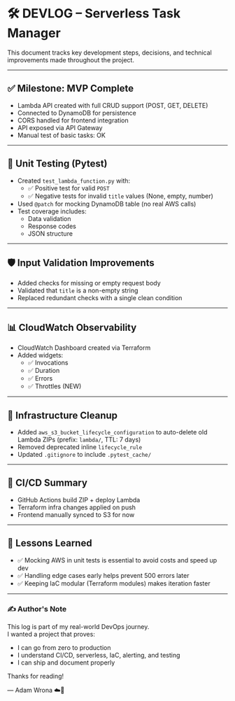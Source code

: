 # 🛠 DEVLOG – Serverless Task Manager

This document tracks key development steps, decisions, and technical improvements made throughout the project.

---

## ✅ Milestone: MVP Complete

- Lambda API created with full CRUD support (POST, GET, DELETE)
- Connected to DynamoDB for persistence
- CORS handled for frontend integration
- API exposed via API Gateway
- Manual test of basic tasks: OK

---

## 🧪 Unit Testing (Pytest)

- Created `test_lambda_function.py` with:
  - ✅ Positive test for valid `POST`
  - ✅ Negative tests for invalid `title` values (None, empty, number)
- Used `@patch` for mocking DynamoDB table (no real AWS calls)
- Test coverage includes:
  - Data validation
  - Response codes
  - JSON structure

---

## 🛡 Input Validation Improvements

- Added checks for missing or empty request body
- Validated that `title` is a non-empty string
- Replaced redundant checks with a single clean condition

---

## 📊 CloudWatch Observability

- CloudWatch Dashboard created via Terraform
- Added widgets:
  - ✅ Invocations
  - ✅ Duration
  - ✅ Errors
  - ✅ Throttles (NEW)

---

## 🧹 Infrastructure Cleanup

- Added `aws_s3_bucket_lifecycle_configuration` to auto-delete old Lambda ZIPs (prefix: `lambda/`, TTL: 7 days)
- Removed deprecated inline `lifecycle_rule`
- Updated `.gitignore` to include `.pytest_cache/`

---

## 🧰 CI/CD Summary

- GitHub Actions build ZIP + deploy Lambda
- Terraform infra changes applied on push
- Frontend manually synced to S3 for now

---

## 🧠 Lessons Learned

- ✅ Mocking AWS in unit tests is essential to avoid costs and speed up dev
- ✅ Handling edge cases early helps prevent 500 errors later
- ✅ Keeping IaC modular (Terraform modules) makes iteration faster

---

### ✍️ Author's Note

This log is part of my real-world DevOps journey.  
I wanted a project that proves:
- I can go from zero to production
- I understand CI/CD, serverless, IaC, alerting, and testing
- I can ship and document properly

Thanks for reading!

— Adam Wrona ☁️🧠
